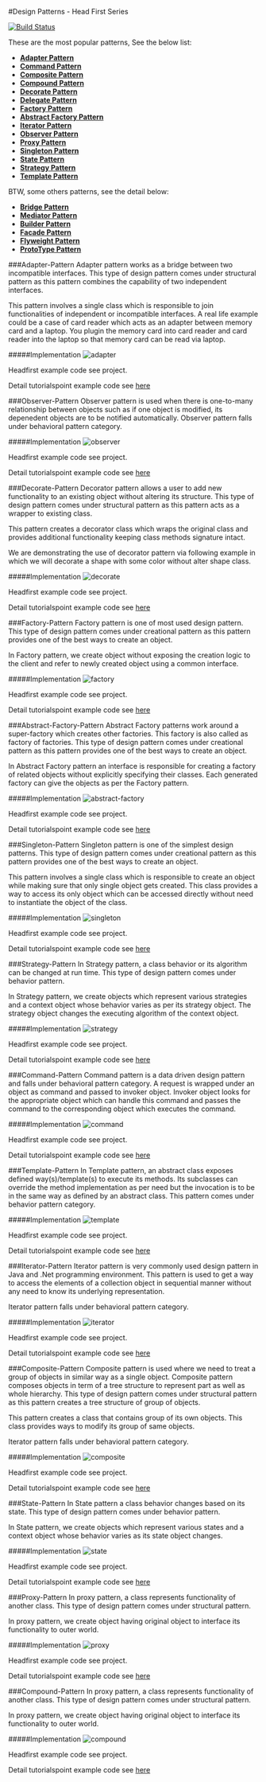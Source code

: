 #Design Patterns - Head First Series

[![Build Status](https://travis-ci.org/itabas016/designpattern.svg?branch=master)](https://travis-ci.org/itabas016/designpattern)

These are the most popular patterns, See the below list:

* **[Adapter Pattern](#adapter-pattern)**
* **[Command Pattern](#command-pattern)**
* **[Composite Pattern](#composite-pattern)**
* **[Compound Pattern](#compound-pattern)**
* **[Decorate Pattern](#decorate-pattern)**
* **[Delegate Pattern](#delegate-pattern)**
* **[Factory Pattern](#factory-pattern)**
* **[Abstract Factory Pattern](#abstract-factory-pattern)**
* **[Iterator Pattern](#iterator-pattern)**
* **[Observer Pattern](#observer-pattern)**
* **[Proxy Pattern](#proxy-pattern)**
* **[Singleton Pattern](#singleton-pattern)**
* **[State Pattern](#state-pattern)**
* **[Strategy Pattern](#strategy-pattern)**
* **[Template Pattern](#template-pattern)**

BTW, some others patterns, see the detail below:
* **[Bridge Pattern](https://www.tutorialspoint.com/design_pattern/bridge_pattern.htm)**
* **[Mediator Pattern](https://www.tutorialspoint.com/design_pattern/mediator_pattern.htm)**
* **[Builder Pattern](https://www.tutorialspoint.com/design_pattern/builder_pattern.htm)**
* **[Facade Pattern](https://www.tutorialspoint.com/design_pattern/facade_pattern.htm)**
* **[Flyweight Pattern](https://www.tutorialspoint.com/design_pattern/flyweight_pattern.htm)**
* **[ProtoType Pattern](https://www.tutorialspoint.com/design_pattern/prototype_pattern.htm)**

###Adapter-Pattern
Adapter pattern works as a bridge between two incompatible interfaces. This type of design pattern comes under structural pattern as this pattern combines the capability of two independent interfaces.

This pattern involves a single class which is responsible to join functionalities of independent or incompatible interfaces. A real life example could be a case of card reader which acts as an adapter between memory card and a laptop. You plugin the memory card into card reader and card reader into the laptop so that memory card can be read via laptop.

#####Implementation
![adapter]

Headfirst example code see project.

Detail tutorialspoint example code see [here](https://www.tutorialspoint.com/design_pattern/adapter_pattern.htm)

###Observer-Pattern
Observer pattern is used when there is one-to-many relationship between objects such as if one object is modified, its depenedent objects are to be notified automatically. Observer pattern falls under behavioral pattern category.

#####Implementation
![observer]

Headfirst example code see project.

Detail tutorialspoint example code see [here](https://www.tutorialspoint.com/design_pattern/observer_pattern.htm)

###Decorate-Pattern
Decorator pattern allows a user to add new functionality to an existing object without altering its structure. This type of design pattern comes under structural pattern as this pattern acts as a wrapper to existing class.

This pattern creates a decorator class which wraps the original class and provides additional functionality keeping class methods signature intact.

We are demonstrating the use of decorator pattern via following example in which we will decorate a shape with some color without alter shape class.

#####Implementation
![decorate]

Headfirst example code see project.

Detail tutorialspoint example code see [here](https://www.tutorialspoint.com/design_pattern/decorator_pattern.htm)

###Factory-Pattern
Factory pattern is one of most used design pattern. This type of design pattern comes under creational pattern as this pattern provides one of the best ways to create an object.

In Factory pattern, we create object without exposing the creation logic to the client and refer to newly created object using a common interface.

#####Implementation
![factory]

Headfirst example code see project.

Detail tutorialspoint example code see [here](https://www.tutorialspoint.com/design_pattern/factory_pattern.htm)

###Abstract-Factory-Pattern
Abstract Factory patterns work around a super-factory which creates other factories. This factory is also called as factory of factories. This type of design pattern comes under creational pattern as this pattern provides one of the best ways to create an object.

In Abstract Factory pattern an interface is responsible for creating a factory of related objects without explicitly specifying their classes. Each generated factory can give the objects as per the Factory pattern.

#####Implementation
![abstract-factory]

Headfirst example code see project.

Detail tutorialspoint example code see [here](https://www.tutorialspoint.com/design_pattern/abstract_factory_pattern.htm)

###Singleton-Pattern
Singleton pattern is one of the simplest design patterns. This type of design pattern comes under creational pattern as this pattern provides one of the best ways to create an object.

This pattern involves a single class which is responsible to create an object while making sure that only single object gets created. This class provides a way to access its only object which can be accessed directly without need to instantiate the object of the class.

#####Implementation
![singleton]

Headfirst example code see project.

Detail tutorialspoint example code see [here](https://www.tutorialspoint.com/design_pattern/singleton_pattern.htm)

###Strategy-Pattern
In Strategy pattern, a class behavior or its algorithm can be changed at run time. This type of design pattern comes under behavior pattern.

In Strategy pattern, we create objects which represent various strategies and a context object whose behavior varies as per its strategy object. The strategy object changes the executing algorithm of the context object.

#####Implementation
![strategy]

Headfirst example code see project.

Detail tutorialspoint example code see [here](https://www.tutorialspoint.com/design_pattern/strategy_pattern.htm)

###Command-Pattern
Command pattern is a data driven design pattern and falls under behavioral pattern category. A request is wrapped under an object as command and passed to invoker object. Invoker object looks for the appropriate object which can handle this command and passes the command to the corresponding object which executes the command.

#####Implementation
![command]

Headfirst example code see project.

Detail tutorialspoint example code see [here](https://www.tutorialspoint.com/design_pattern/command_pattern.htm)

###Template-Pattern
In Template pattern, an abstract class exposes defined way(s)/template(s) to execute its methods. Its subclasses can override the method implementation as per need but the invocation is to be in the same way as defined by an abstract class. This pattern comes under behavior pattern category.

#####Implementation
![template]

Headfirst example code see project.

Detail tutorialspoint example code see [here](https://www.tutorialspoint.com/design_pattern/template_pattern.htm)

###Iterator-Pattern
Iterator pattern is very commonly used design pattern in Java and .Net programming environment. This pattern is used to get a way to access the elements of a collection object in sequential manner without any need to know its underlying representation.

Iterator pattern falls under behavioral pattern category.

#####Implementation
![iterator]

Headfirst example code see project.

Detail tutorialspoint example code see [here](https://www.tutorialspoint.com/design_pattern/iterator_pattern.htm)

###Composite-Pattern
Composite pattern is used where we need to treat a group of objects in similar way as a single object. Composite pattern composes objects in term of a tree structure to represent part as well as whole hierarchy. This type of design pattern comes under structural pattern as this pattern creates a tree structure of group of objects.

This pattern creates a class that contains group of its own objects. This class provides ways to modify its group of same objects.

Iterator pattern falls under behavioral pattern category.

#####Implementation
![composite]

Headfirst example code see project.

Detail tutorialspoint example code see [here](https://www.tutorialspoint.com/design_pattern/composite_pattern.htm)

###State-Pattern
In State pattern a class behavior changes based on its state. This type of design pattern comes under behavior pattern.

In State pattern, we create objects which represent various states and a context object whose behavior varies as its state object changes.

#####Implementation
![state]

Headfirst example code see project.

Detail tutorialspoint example code see [here](https://www.tutorialspoint.com/design_pattern/state_pattern.htm)

###Proxy-Pattern
In proxy pattern, a class represents functionality of another class. This type of design pattern comes under structural pattern.

In proxy pattern, we create object having original object to interface its functionality to outer world.

#####Implementation
![proxy]

Headfirst example code see project.

Detail tutorialspoint example code see [here](https://www.tutorialspoint.com/design_pattern/proxy_pattern.htm)

###Compound-Pattern
In proxy pattern, a class represents functionality of another class. This type of design pattern comes under structural pattern.

In proxy pattern, we create object having original object to interface its functionality to outer world.

#####Implementation
![compound]

Headfirst example code see project.

Detail tutorialspoint example code see [here](https://www.tutorialspoint.com/design_pattern/proxy_pattern.htm)

[adapter]: img/adapter_pattern_uml_diagram.jpg
[observer]: img/observer_pattern_uml_diagram.jpg
[decorate]: img/decorator_pattern_uml_diagram.jpg
[factory]: img/factory_pattern_uml_diagram.jpg
[abstract-factory]: img/abstractfactory_pattern_uml_diagram.jpg
[singleton]: img/singleton_pattern_uml_diagram.jpg
[strategy]: img/strategy_pattern_uml_diagram.jpg
[command]: img/command_pattern_uml_diagram.jpg
[template]: img/template_pattern_uml_diagram.jpg
[iterator]: img/iterator_pattern_uml_diagram.jpg
[composite]: img/composite_pattern_uml_diagram.jpg
[state]: img/state_pattern_uml_diagram.jpg
[proxy]: img/proxy_pattern_uml_diagram.jpg
[compound]: img/proxy_pattern_uml_diagram.jpg

